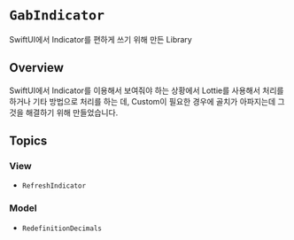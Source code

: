 # ``GabIndicator``

SwiftUI에서 Indicator를 편하게 쓰기 위해 만든 Library

## Overview

SwiftUI에서 Indicator를 이용해서 보여줘야 하는 상황에서 Lottie를 사용해서 처리를 하거나 기타 방법으로 처리를 하는 데, Custom이 필요한 경우에 골치가 아파지는데 그것을 해결하기 위해 만들었습니다.

## Topics

### View

- ``RefreshIndicator``

### Model

- ``RedefinitionDecimals``

